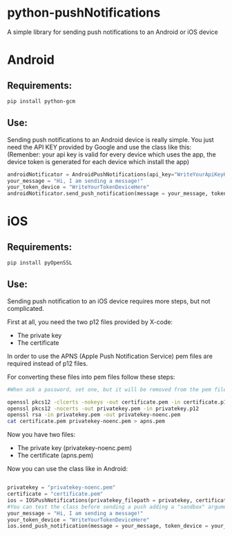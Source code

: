 python-pushNotifications
========================

A simple library for sending push notifications to an Android or iOS device

Android
=======

Requirements:
-------------
```bash
pip install python-gcm
```

Use:
---

Sending push notifications to an Android device is really simple.
You just need the API KEY provided by Google and use the class like this:
(Remenber: your api key is valid for every device which uses the app, the device token is generated for each device which install the app)

```python
androidNotificator = AndroidPushNotifications(api_key="WriteYourApiKeyHere")
your_message = "Hi, I am sending a message!"
your_token_device = "WriteYourTokenDeviceHere"
androidNotificator.send_push_notification(message = your_message, token_device = your_token_device)
```




iOS
===

Requirements:
-------------
```bash
pip install pyOpenSSL
```

Use:
----
Sending push notification to an iOS device requires more steps, but not complicated.

First at all, you need the two p12 files provided by X-code:
- The private key
- The certificate

In order to use the APNS (Apple Push Notification Service) pem files are required instead of p12 files.

For converting these files into pem files follow these steps:

```bash
#When ask a password, set one, but it will be removed from the pem file 

openssl pkcs12 -clcerts -nokeys -out certificate.pem -in certificate.p12
openssl pkcs12 -nocerts -out privatekey.pem -in privatekey.p12
openssl rsa -in privatekey.pem -out privatekey-noenc.pem
cat certificate.pem privatekey-noenc.pem > apns.pem
```

Now you have two files:
- The private key (privatekey-noenc.pem)
- The certificate (apns.pem)

Now you can use the class like in Android:
```python

privatekey = "privatekey-noenc.pem"
certificate = "certificate.pem"
ios = IOSPushNotifications(privatekey_filepath = privatekey, certificate_filepath=certificate)
#You can test the class before sending a push adding a "sandbox" argument to constructor (sandbox = True)
your_message = "Hi, I am sending a message!"
your_token_device = "WriteYourTokenDeviceHere"
ios.send_push_notification(message = your_message, token_device = your_token_device, badge = 1)

```






